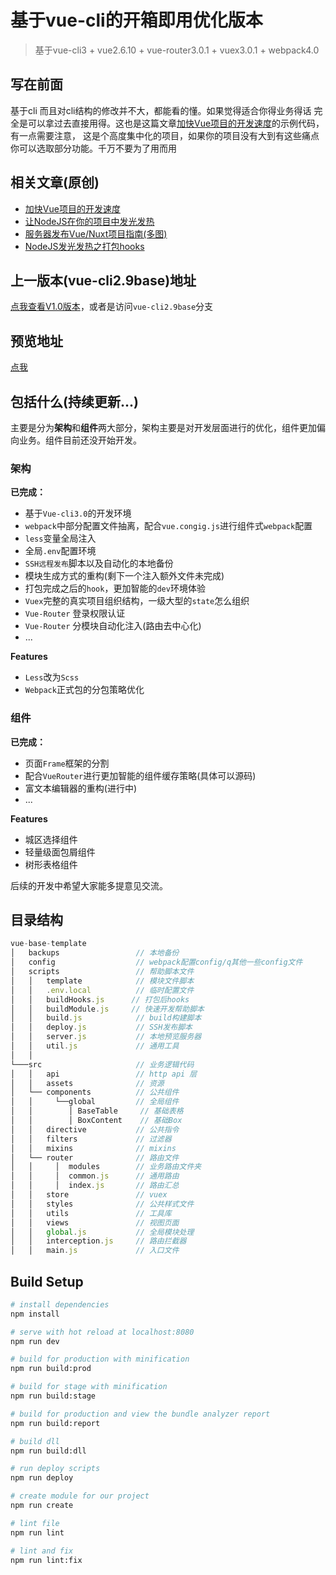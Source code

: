 # 基于vue-cli的开箱即用优化版本

> 基于vue-cli3 + vue2.6.10 + vue-router3.0.1 + vuex3.0.1 + webpack4.0

## 写在前面

基于cli 而且对cli结构的修改并不大，都能看的懂。如果觉得适合你得业务得话 完全是可以拿过去直接用得。这也是这篇文章[加快Vue项目的开发速度](https://github.com/QDMarkMan/CodeBlog/blob/master/Vue/%E5%8A%A0%E5%BF%ABVue%E9%A1%B9%E7%9B%AE%E7%9A%84%E5%BC%80%E5%8F%91%E9%80%9F%E5%BA%A6.md)的示例代码，有一点需要注意， 这是个高度集中化的项目，如果你的项目没有大到有这些痛点你可以选取部分功能。千万不要为了用而用

## 相关文章(原创)

- [加快Vue项目的开发速度](https://juejin.im/post/5c106485e51d450e657571a6)
- [让NodeJS在你的项目中发光发热](https://juejin.im/post/5d0751f7e51d455d88219efa)
- [服务器发布Vue/Nuxt项目指南(多图)](https://juejin.im/post/5d09f10ef265da1b602907ab)
- [NodeJS发光发热之打包hooks](https://juejin.im/post/5d2eed7cf265da1bbb0410bb)

## 上一版本(vue-cli2.9base)地址

<font color=red>[点我查看V1.0版本](https://github.com/QDMarkMan/vue-base-template/tree/vue-cli2.9base)</font>，或者是访问`vue-cli2.9base`分支

## 预览地址
[点我](https://qdmarkman.github.io/vue-base-template/dist/index.html)

## 包括什么(持续更新...)

主要是分为**架构**和**组件**两大部分，架构主要是对开发层面进行的优化，组件更加偏向业务。组件目前还没开始开发。

### 架构

**已完成：**
- 基于`Vue-cli3.0`的开发环境
- `webpack`中部分配置文件抽离，配合`vue.congig.js`进行组件式`webpack`配置
- `less`变量全局注入
- 全局`.env`配置环境
- `SSH远程发布`脚本以及自动化的本地备份
- 模块生成方式的重构(剩下一个注入额外文件未完成)
- 打包完成之后的`hook`，更加智能的`dev`环境体验
- `Vuex`完整的真实项目组织结构，一级大型的`state`怎么组织
- `Vue-Router` 登录权限认证
- `Vue-Router` 分模块自动化注入(路由去中心化)
- ...

**Features**
- `Less`改为`Scss`
- `Webpack`正式包的分包策略优化

### 组件

**已完成：**
- 页面`Frame`框架的分割
- 配合`VueRouter`进行更加智能的组件缓存策略(具体可以源码)
- 富文本编辑器的重构(进行中)
- ...

**Features**
- 城区选择组件
- 轻量级面包屑组件
- 树形表格组件

后续的开发中希望大家能多提意见交流。

## 目录结构
```js
vue-base-template
│   backups                 // 本地备份
│   config                  // webpack配置config/q其他一些config文件
│   scripts                 // 帮助脚本文件
│   │   template            // 模块文件脚本
│   │   .env.local          // 临时配置文件
│   │   buildHooks.js      // 打包后hooks
│   │   buildModule.js     // 快速开发帮助脚本
│   │   build.js            // build构建脚本
│   │   deploy.js           // SSH发布脚本
│   │   server.js           // 本地预览服务器
│   │   util.js             // 通用工具
│   │   
└───src                     // 业务逻辑代码
│   │   api                 // http api 层
│   │   assets              // 资源
│   └── components          // 公共组件
│   │     └──global         // 全局组件
│   │        │ BaseTable     // 基础表格
│   │        │ BoxContent    // 基础Box
│   │   directive           // 公共指令
│   │   filters             // 过滤器
│   │   mixins              // mixins
│   └── router              // 路由文件
│   │     │  modules        // 业务路由文件夹
│   │     │  common.js      // 通用路由
│   │     │  index.js       // 路由汇总
│   │   store               // vuex
│   │   styles              // 公共样式文件
│   │   utils               // 工具库
│   │   views               // 视图页面
│   │   global.js           // 全局模块处理
│   │   interception.js     // 路由拦截器
│   │   main.js             // 入口文件
```


## Build Setup

``` bash
# install dependencies
npm install

# serve with hot reload at localhost:8080
npm run dev

# build for production with minification
npm run build:prod

# build for stage with minification
npm run build:stage

# build for production and view the bundle analyzer report
npm run build:report

# build dll
npm run build:dll

# run deploy scripts
npm run deploy

# create module for our project
npm run create 

# lint file
npm run lint 

# lint and fix
npm run lint:fix 
```
